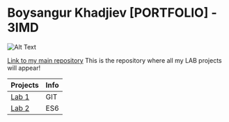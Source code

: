 # Boysangur Khadjiev [PORTFOLIO] - 3IMD
![Alt Text](https://c.tenor.com/KoPW2aXBpOUAAAAC/darth-vader-i-lied.gif)

[Link to my main repository](https://github.com/boysangurkha/DEV5-myportfolio)
This is the repository where all my LAB projects will appear!


| Projects | Info |
| ------ | ------ |
| [Lab 1](https://github.com/boysangurkha/DEV5-myportfolio/tree/main/LAB1) | GIT |
| [Lab 2](https://github.com/boysangurkha/DEV5-myportfolio/tree/main/LAB2) | ES6 |
